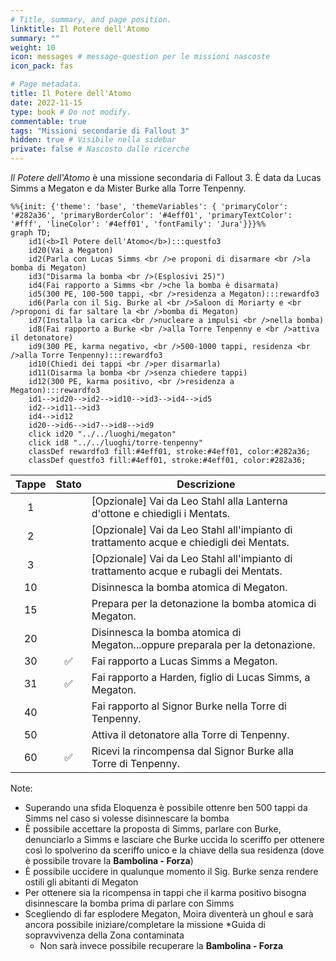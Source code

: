 ```yaml
---
# Title, summary, and page position.
linktitle: Il Potere dell'Atomo
summary: ""
weight: 10
icon: messages # message-question per le missioni nascoste
icon_pack: fas

# Page metadata.
title: Il Potere dell'Atomo
date: 2022-11-15
type: book # Do not modify.
commentable: true
tags: "Missioni secondarie di Fallout 3"
hidden: true # Visibile nella sidebar
private: false # Nascosto dalle ricerche
---
```


*Il Potere dell'Atomo* è una missione secondaria di Fallout 3. È data da Lucas Simms a Megaton e da Mister Burke alla Torre Tenpenny.


```mermaid
%%{init: {'theme': 'base', 'themeVariables': { 'primaryColor': '#282a36', 'primaryBorderColor': '#4eff01', 'primaryTextColor': '#fff', 'lineColor': '#4eff01', 'fontFamily': 'Jura'}}}%%
graph TD;
    id1(<b>Il Potere dell'Atomo</b>):::questfo3
    id20(Vai a Megaton)
    id2(Parla con Lucas Simms <br />e proponi di disarmare <br />la bomba di Megaton)
    id3("Disarma la bomba <br />(Esplosivi 25)")
    id4(Fai rapporto a Simms <br />che la bomba è disarmata)
    id5(300 PE, 100-500 tappi, <br />residenza a Megaton):::rewardfo3
    id6(Parla con il Sig. Burke al <br />Saloon di Moriarty e <br />proponi di far saltare la <br />bomba di Megaton)
    id7(Installa la carica <br />nucleare a impulsi <br />nella bomba) 
    id8(Fai rapporto a Burke <br />alla Torre Tenpenny e <br />attiva il detonatore)
    id9(300 PE, karma negativo, <br />500-1000 tappi, residenza <br />alla Torre Tenpenny):::rewardfo3
    id10(Chiedi dei tappi <br />per disarmarla)
    id11(Disarma la bomba <br />senza chiedere tappi)
    id12(300 PE, karma positivo, <br />residenza a Megaton):::rewardfo3
    id1-->id20-->id2-->id10-->id3-->id4-->id5
    id2-->id11-->id3
    id4-->id12
    id20-->id6-->id7-->id8-->id9
    click id20 "../../luoghi/megaton"
    click id8 "../../luoghi/torre-tenpenny"
    classDef rewardfo3 fill:#4eff01, stroke:#4eff01, color:#282a36;
    classDef questfo3 fill:#4eff01, stroke:#4eff01, color:#282a36;
```

| Tappe |       Stato        | Descrizione                                                                             |
| :---: | :----------------: | --------------------------------------------------------------------------------------- |
|   1   |                    | [Opzionale] Vai da Leo Stahl alla Lanterna d'ottone e chiedigli i Mentats.              |
|   2   |                    | [Opzionale] Vai da Leo Stahl all'impianto di trattamento acque e chiedigli dei Mentats. |
|   3   |                    | [Opzionale] Vai da Leo Stahl all'impianto di trattamento acque e rubagli dei Mentats.   |
|  10   |                    | Disinnesca la bomba atomica di Megaton.                                                 |
|  15   |                    | Prepara per la detonazione la bomba atomica di Megaton.                                 |
|  20   |                    | Disinnesca la bomba atomica di Megaton...oppure preparala per la detonazione.           |
|  30   | :white_check_mark: | Fai rapporto a Lucas Simms a Megaton.                                                   |
|  31   | :white_check_mark: | Fai rapporto a Harden, figlio di Lucas Simms, a Megaton.                                |
|  40   |                    | Fai rapporto al Signor Burke nella Torre di Tenpenny.                                   |
|  50   |                    | Attiva il detonatore alla Torre di Tenpenny.                                            |
|  60   | :white_check_mark: | Ricevi la rincompensa dal Signor Burke alla Torre di Tenpenny.                          |


Note:
- Superando una sfida Eloquenza è possibile ottenre ben 500 tappi da Simms nel caso  si volesse disinnescare la bomba
- È possibile accettare la proposta di Simms, parlare con Burke, denunciarlo a Simms e lasciare che Burke uccida lo sceriffo per ottenere così lo spolverino da sceriffo unico e la chiave della sua residenza (dove è possibile trovare la **Bambolina - Forza**)
- È possibile uccidere in qualunque momento il Sig. Burke senza rendere ostili gli abitanti di Megaton
- Per ottenere sia la ricompensa in tappi che il karma positivo bisogna disinnescare la bomba prima di parlare con Simms
- Scegliendo di far esplodere Megaton, Moira diventerà un ghoul e sarà ancora possibile iniziare/completare la missione *Guida di sopravvivenza della Zona contaminata
  - Non sarà invece possibile recuperare la **Bambolina - Forza**